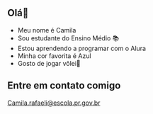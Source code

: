 ## Olá👋
- Meu nome é Camila
- Sou estudante do Ensino Médio 📚
- Estou aprendendo a programar com o Alura
- Minha cor favorita é Azul
- Gosto de jogar vôlei🏐

## Entre em contato comigo 
Camila.rafaeli@escola.pr.gov.br
